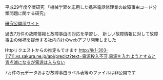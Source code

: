 平成29年度卒業研究
「機械学習を応用した携帯電話修理業の故障事由コード分類問題に関する研究」

<a href="http://ik1-303-11711.vs.sakura.ne.jp" target=”_blank”>研究公開用サイト</a>

過去7万件の故障情報と故障事由の対応を学習し、
新しい故障情報に対して故障事由の候補を提示する社内向けのwebアプリ開発しました

Httpリクエストからの推定もできます
http://ik1-303-11711.vs.sakura.ne.jp/api/predict?text=電源投入不可,電源を入れようとすると青点滅になるが電源は入らない


7万件の元データおよび故障事由ラベル表等のファイルは非公開です
